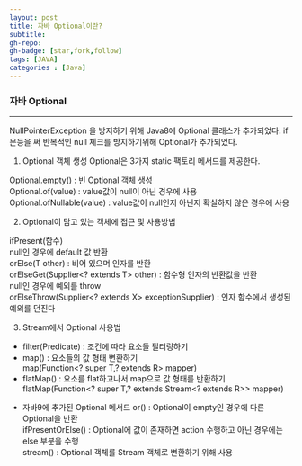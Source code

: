 ```yaml
---
layout: post
title: 자바 Optional이란?
subtitle:
gh-repo:
gh-badge: [star,fork,follow]
tags: [JAVA]
categories : [Java]
---
```


### 자바 Optional
---
 NullPointerException 을 방지하기 위해 Java8에 Optional 클래스가 추가되었다.
 if문등을 써 반복적인 null 체크를 방지하기위해 Optional<T>가 추가되었다.


 1. Optional 객체 생성
Optional은 3가지 static 팩토리 메서드를 제공한다.  
  
Optional.empty() : 빈 Optional 객체 생성  
Optional.of(value) : value값이 null이 아닌 경우에 사용  
Optional.ofNullable(value) : value값이 null인지 아닌지 확실하지 않은 경우에 사용  

 2. Optional이 담고 있는 객체에 접근 및 사용방법  

ifPresent(함수)  
null인 경우에 default 값 반환  
orElse(T other) : 비어 있으며 인자를 반환  
orElseGet(Supplier<? extends T> other) : 함수형 인자의 반환값을 반환  
null인 경우에 예외를 throw  
orElseThrow(Supplier<? extends X> exceptionSupplier) : 인자 함수에서 생성된 예외를 던진다  

 3. Stream에서 Optional 사용법
  - filter(Predicate) : 조건에 따라 요소들 필터링하기  
  - map() : 요소들의 값 형태 변환하기  
    map(Function<? super T,? extends R> mapper)  
  - flatMap() : 요소를 flat하고나서 map으로 값 형태를 반환하기  
    flatMap(Function<? super T,? extends Stream<? extends R>> mapper)  


    
* 자바9에 추가된 Optional 메서드
or() : Optional이 empty인 경우에 다른 Optional을 반환  
ifPresentOrElse() : Optional에 값이 존재하면 action 수행하고 아닌 경우에는 else 부분을 수행  
stream() : Optional 객체를 Stream 객체로 변환하기 위해 사용  